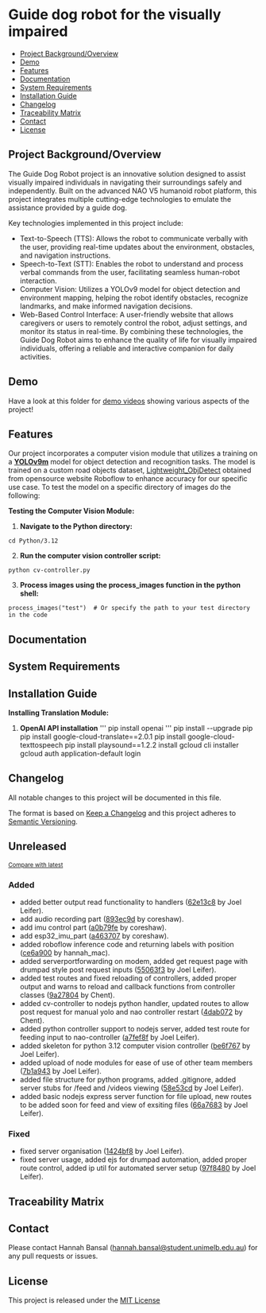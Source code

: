 # Guide dog robot for the visually impaired 

- [Project Background/Overview](#project-backgroundoverview)
- [Demo](#demo)
- [Features](#features)
- [Documentation](#documentation)
- [System Requirements](#system-requirements)
- [Installation Guide](#installation-guide)
- [Changelog](#changelog)
- [Traceability Matrix](#traceability-matrix)
- [Contact](#contact)
- [License](#license)

## Project Background/Overview

<!-- Provide an overview of the project, its purpose, and objectives. -->
The Guide Dog Robot project is an innovative solution designed to assist visually impaired individuals in navigating their surroundings safely and independently. Built on the advanced NAO V5 humanoid robot platform, this project integrates multiple cutting-edge technologies to emulate the assistance provided by a guide dog.

Key technologies implemented in this project include:

- Text-to-Speech (TTS): Allows the robot to communicate verbally with the user, providing real-time updates about the environment, obstacles, and navigation instructions.
- Speech-to-Text (STT): Enables the robot to understand and process verbal commands from the user, facilitating seamless human-robot interaction.
- Computer Vision: Utilizes a YOLOv9 model for object detection and environment mapping, helping the robot identify obstacles, recognize landmarks, and make informed navigation decisions.
- Web-Based Control Interface: A user-friendly website that allows caregivers or users to remotely control the robot, adjust settings, and monitor its status in real-time.
By combining these technologies, the Guide Dog Robot aims to enhance the quality of life for visually impaired individuals, offering a reliable and interactive companion for daily activities.

## Demo

Have a look at this folder for [demo videos](https://drive.google.com/drive/folders/1g7xdTrDOXYPbarWvkWu9Pxx5UVu0v-n4) showing various aspects of the project!
<!-- Include a link to the hosted project or a demo video. -->

## Features

<!-- List the features or user stories, organized in sprints if applicable. -->

Our project incorporates a computer vision module that utilizes a training on a [**YOLOv9m**](https://docs.ultralytics.com/models/yolov9/#programmable-gradient-information-pgi) model for object detection and recognition tasks. The model is trained on a custom road objects dataset, [Lightweight_ObjDetect](https://universe.roboflow.com/derbyuniobjdet/lightweight_objdetect/browse) obtained from opensource website Roboflow to enhance accuracy for our specific use case. To test the model on a specific directory of images do the following: 

**Testing the Computer Vision Module:**

1. **Navigate to the Python directory:**
```
cd Python/3.12  
```
   
2.  **Run the computer vision controller script:**
```
python cv-controller.py
```
3. **Process images using the process_images function in the python shell:**
```
process_images("test")  # Or specify the path to your test directory in the code
```


## Documentation

<!-- Provide links to user stories, architecture diagrams, test cases, and other documents exported from Confluence as PDFs. -->

## System Requirements

<!-- List the tools, databases, and their versions required for the project. -->

## Installation Guide
**Installing Translation Module:**
1. **OpenAI API installation**
'''
pip install openai
'''
pip install --upgrade pip
pip install google-cloud-translate==2.0.1
pip install google-cloud-texttospeech
pip install playsound==1.2.2
install gcloud cli installer
gcloud auth application-default login

<!-- Provide setup and configuration details to install and run your code. -->

## Changelog

<!-- Include or link to the project's changelog detailing updates and changes. -->

All notable changes to this project will be documented in this file.

The format is based on [Keep a Changelog](http://keepachangelog.com/en/1.0.0/)
and this project adheres to [Semantic Versioning](http://semver.org/spec/v2.0.0.html).

<!-- insertion marker -->
## Unreleased

<small>[Compare with latest](https://github.com/PavitGitHub/naorobotproject/compare/61aeb5441d176dc13c2253854e2a620f0d1a954f...HEAD)</small>

### Added

- added better output read functionality to handlers ([62e13c8](https://github.com/PavitGitHub/naorobotproject/commit/62e13c8814528b8268fcf0a432067ebb657b3c8c) by Joel Leifer).
- add audio recording part ([893ec9d](https://github.com/PavitGitHub/naorobotproject/commit/893ec9dc3c517fe2233ce747e939081813585df6) by coreshaw).
- add imu control part ([a0b79fe](https://github.com/PavitGitHub/naorobotproject/commit/a0b79fe62b2c9a4ae034444cfb7cc4bc92ca5d7a) by coreshaw).
- add esp32_imu_part ([a463707](https://github.com/PavitGitHub/naorobotproject/commit/a463707eabaddbc74de11de15900cc413f32200f) by coreshaw).
- added roboflow inference code and returning labels with position ([ce6a900](https://github.com/PavitGitHub/naorobotproject/commit/ce6a90049babaf5bddddb0be0b1bcfb045f1c6f9) by hannah_mac).
- added serverportforwarding on modem, added get request page with drumpad style post request inputs ([55063f3](https://github.com/PavitGitHub/naorobotproject/commit/55063f36323b5784fff650f0d55bd1104a5becaa) by Joel Leifer).
- added test routes and fixed reloading of controllers, added proper output and warns to reload and callback functions from controller classes ([9a27804](https://github.com/PavitGitHub/naorobotproject/commit/9a2780497cc73171e25bc1a8a908021d1c6d643b) by Chent).
- added cv-controller to nodejs python handler, updated routes to allow post request for manual yolo and nao controller restart ([4dab072](https://github.com/PavitGitHub/naorobotproject/commit/4dab072090b30a92db9b5b2b097fada56d422244) by Chent).
- added python controller support to nodejs server, added test route for feeding input to nao-controller ([a7fef8f](https://github.com/PavitGitHub/naorobotproject/commit/a7fef8ff3df595bd2831481f372a6e7394430e0a) by Joel Leifer).
- added skeleton for python 3.12 computer vision controller ([be6f767](https://github.com/PavitGitHub/naorobotproject/commit/be6f767e4b809f5e56345641a2ede6eb9a3525c7) by Joel Leifer).
- added upload of node modules for ease of use of other team members ([7b1a943](https://github.com/PavitGitHub/naorobotproject/commit/7b1a943abd220669dff3a6d476303f561cfc8a2b) by Joel Leifer).
- added file structure for python programs, added .gitignore, added server stubs for /feed and /videos viewing ([58e53cd](https://github.com/PavitGitHub/naorobotproject/commit/58e53cd9a41d6d65a6d79c85644873ba01b5b91e) by Joel Leifer).
- added basic nodejs express server function for file upload, new routes to be added soon for feed and view of exsiting files ([66a7683](https://github.com/PavitGitHub/naorobotproject/commit/66a768361914e690b07e5222fe034b074ad87ae3) by Joel Leifer).

### Fixed

- fixed server organisation ([1424bf8](https://github.com/PavitGitHub/naorobotproject/commit/1424bf8088479f1ed6d741bedacf3d5d8731caad) by Joel Leifer).
- fixed server usage, added ejs for drumpad automation, added proper route control, added ip util for automated server setup ([97f8480](https://github.com/PavitGitHub/naorobotproject/commit/97f848070596df73a9282d209cb757d1be69db9c) by Joel Leifer).

<!-- insertion marker -->

## Traceability Matrix

<!-- Include a traceability matrix linking requirements to test cases or other artifacts. -->

## Contact

<!-- Provide contact information for support or inquiries. -->
Please contact Hannah Bansal (hannah.bansal@student.unimelb.edu.au) for any pull requests or issues.

## License

<!-- Include licensing information for the project. -->

This project is released under the [MIT License](https://opensource.org/license/mit)
